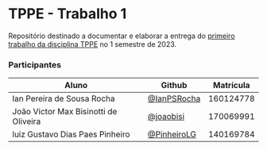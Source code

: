 # TPPE - Trabalho 1

Repositório destinado a documentar e elaborar a entrega do [primeiro trabalho da disciplina TPPE](https://github.com/andrelanna/fga0242/tree/master/tp1) no 1 semestre de 2023.

### Participantes

|Aluno|Github|Matrícula|
|----|---|-----|
|Ian Pereira de Sousa Rocha | [@IanPSRocha](https://github.com/IanPSRocha)|160124778|
|João Victor Max Bisinotti de Oliveira | [@joaobisi](https://github.com/joaobisi)|170069991|
|luiz Gustavo Dias Paes Pinheiro | [@PinheiroLG](https://github.com/PinheiroLG)|140169784|
